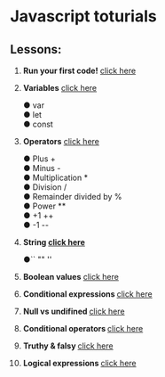 # Javascript toturials

## Lessons:

<ol>
  <li><p><strong>Run your first code!</strong> <a href="./lesson01/index.js">click here<a/></p></li>
  <li><p><strong>Variables</strong> <a href="./lesson02/index.js">click here<a/></p></li> 
    <span>&#9679; var</span>
    <br>
    <span>&#9679; let</span>
    <br>
    <span>&#9679; const</span>
  <li><p><strong>Operators</strong> <a href="./lesson03/index.js">click here<a/></p></li>
    <span>&#9679; Plus +</span>
    <br>
    <span>&#9679; Minus -</span>
    <br>
    <span>&#9679; Multiplication *</span>
    <br>
    <span>&#9679; Division /</span>
    <br>
    <span>&#9679; Remainder divided by %</span>
    <br>
    <span>&#9679; Power **</span>
    <br>
    <span>&#9679; +1 ++</span>
    <br>
    <span>&#9679; -1 --</span>
  <li><p><strong>String <a href="./lesson04/index.js">click here<a/></strong></p></li>
    <span>&#9679;`` "" ''</span>
  <li><p><strong>Boolean values</strong> <a href="./lesson05/index.js">click here<a/></p></li>
  <li><p><strong>Conditional expressions </strong> <a href="./lesson06/index.js">click here<a/></p></li>
  <li><p><strong>Null vs undifined </strong> <a href="./lesson07/index.js">click here<a/></p></li>
  <li><p><strong>Conditional operators </strong> <a href="./lesson08/index.js">click here<a/></p></li>
  <li><p><strong>Truthy & falsy </strong> <a href="./lesson09/index.js">click here<a/></p></li>
  <li><p><strong>Logical expressions </strong> <a href="./lesson10/index.js">click here<a/></p></li>

  
</ol>

